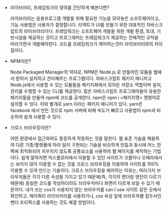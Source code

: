 - 라이브러리, 프레임워크의 정의를 간단하게 해본다면?

  라이브러리는 응용프로그램 개발을 위해 필요한 기능을 모아놓은 소프트웨어이고, 기능 사용법은 사용자가 결정합니다. 리액트가 UI를 만들기 위한 대표적인 자바스크립트의 라이브러리이다. 프레임워크는 소프트웨어 개발을 위한 개발 환경, 토대, 기반시설을 제공하는 것이고 프로그래머는 프레임워크가 제공하는 전체적인 규칙을 따라가면서 개발해야한다. 코드를 프레임워크가 제어하는것이 라이브러리와의 차이점이다.

- NPM이란?

  Node Packaged Manager의 약자로, NPM은 Node.js 로 만들어진 모듈을 웹에서 받아서 설치하고 관리해주는 프로그램이다. 자바스크립트 패키지 매니저고 Node.js에서 사용할 수 있는 모듈들을 패키지화에서 모아둔 저장소 역할이며 설치, 관리를 수행할 수 있는 CLI를 제공한다. 많은 자바스크립트 프로그래머들이 유용한 패키지들을 만들어 npm에 코드를 공개한다. npm은 npm i <패키지명> 명령어로 설치할 수 있다. 이와 별개로 yarn 이라는 패키지 매니저가 있다. yarn은 facebook 에서 만든 것으로 npm 서버에 비해 속도가 빠르고 사용법이 npm과 비슷하여 쉽게 사용할 수 있다.

- 크로스 브라우징이란?

  어떤 환경에서 접근하여도 동등하게 작동하는 것을 말한다. 웹 표준 기술을 채용하여 다른 기종/플랫폼에 따라 달리 구현되는 기술을 비슷하게 만듬과 동시에 어느 한쪽에 최적화되어 치우치지 않도록 공통요소를 사용하여 웹 페이지를 제작하는 기법이다. 쉽게 말하자면 익스플로러에서 이용할 수 있던 사이트가 크롬이나 오페라에서는 보이지 않아 이용할 수 없는 것을 크로스 브라우징을 이용하여 사이트를 100% 이용할 수 있게 만드는 기술이다. 크로스 브라우징을 해야하는 이유는, 여러가지 브라우저들은 각각 다른 속성을 가지고 있기 때문에(즉, 각각의 렌더링 엔진이 다르기 때문에) 동일한 코드를 작성하더라도 브라우저마다 화면이 다르게 보일 수 있기 때문이다. 내가 쓰는 css가 사용되지 않는 브라우저를 can I use 사이트 같은 곳에서 확인하고, 제이쿼리 라이브러리를 사용하거나, css 속성 앞에 브라우져별 접두사인 벤더 프리픽스를 사용하는 것도 해결 방법이다.
